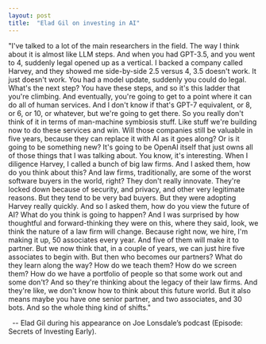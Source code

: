 ```yaml
---
layout: post
title:  "Elad Gil on investing in AI"
---
```


"I've talked to a lot of the main researchers in the field. The way I think about it is almost like LLM steps. And when you had GPT-3.5, and you went to 4, suddenly legal opened up as a vertical. I backed a company called Harvey, and they showed me side-by-side 2.5 versus 4, 3.5 doesn't work. It just doesn't work. You had a model update, suddenly you could do legal. What's the next step? You have these steps, and so it's this ladder that you're climbing. And eventually, you're going to get to a point where it can do all of human services. And I don't know if that's GPT-7 equivalent, or 8, or 6, or 10, or whatever, but we're going to get there. So you really don't think of it in terms of man-machine symbiosis stuff. Like stuff we're building now to do these services and win. Will those companies still be valuable in five years, because they can replace it with AI as it goes along? Or is it going to be something new? It's going to be OpenAI itself that just owns all of those things that I was talking about. You know, it's interesting. When I diligence Harvey, I called a bunch of big law firms. And I asked them, how do you think about this? And law firms, traditionally, are some of the worst software buyers in the world, right? They don't really innovate. They're locked down because of security, and privacy, and other very legitimate reasons. But they tend to be very bad buyers. But they were adopting Harvey really quickly. And so I asked them, how do you view the future of AI? What do you think is going to happen? And I was surprised by how thoughtful and forward-thinking they were on this, where they said, look, we think the nature of a law firm will change. Because right now, we hire, I'm making it up, 50 associates every year. And five of them will make it to partner. But we now think that, in a couple of years, we can just hire five associates to begin with. But then who becomes our partners? What do they learn along the way? How do we teach them? How do we screen them? How do we have a portfolio of people so that some work out and some don't? And so they're thinking about the legacy of their law firms. And they're like, we don't know how to think about this future world. But it also means maybe you have one senior partner, and two associates, and 30 bots. And so the whole thing kind of shifts."

  -- Elad Gil during his appearance on Joe Lonsdale’s podcast (Episode: Secrets of Investing Early).
